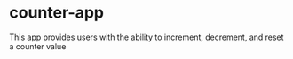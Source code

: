 # counter-app
This app provides users with the ability to increment, decrement, and reset a counter value
